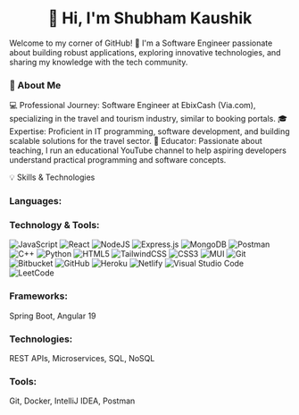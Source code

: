 <h1 align="center">👋 Hi, I'm Shubham Kaushik</h1>

Welcome to my corner of GitHub! 🚀 I'm a Software Engineer passionate about building robust applications, exploring innovative technologies, and sharing my knowledge with the tech community.

<h3 align="">🌟 About Me</h2>
💻 Professional Journey: Software Engineer at EbixCash (Via.com), specializing in the travel and tourism industry, similar to booking portals.
🎓 Expertise: Proficient in IT programming, software development, and building scalable solutions for the travel sector.
🎥 Educator: Passionate about teaching, I run an educational YouTube channel to help aspiring developers understand practical programming and software concepts.


💡 Skills & Technologies

<h3>Languages: </h3>
<h3 align="">Technology & Tools:</h3>

![JavaScript](https://img.shields.io/badge/javascript-%23323330.svg?style=for-the-badge&logo=javascript&logoColor=%23F7DF1E)
![React](https://img.shields.io/badge/react-%2320232a.svg?style=for-the-badge&logo=react&logoColor=%2361DAFB)
![NodeJS](https://img.shields.io/badge/node.js-6DA55F?style=for-the-badge&logo=node.js&logoColor=white)
![Express.js](https://img.shields.io/badge/express.js-%23404d59.svg?style=for-the-badge&logo=express&logoColor=%2361DAFB)
![MongoDB](https://img.shields.io/badge/MongoDB-%234ea94b.svg?style=for-the-badge&logo=mongodb&logoColor=white)
	![Postman](https://img.shields.io/badge/Postman-FF6C37?style=for-the-badge&logo=postman&logoColor=white)
![C++](https://img.shields.io/badge/c++-%2300599C.svg?style=for-the-badge&logo=c%2B%2B&logoColor=white)
			![Python](https://img.shields.io/badge/python-3670A0?style=for-the-badge&logo=python&logoColor=ffdd54)
				![HTML5](https://img.shields.io/badge/html5-%23E34F26.svg?style=for-the-badge&logo=html5&logoColor=white)
				![TailwindCSS](https://img.shields.io/badge/tailwindcss-%2338B2AC.svg?style=for-the-badge&logo=tailwind-css&logoColor=white)
				![CSS3](https://img.shields.io/badge/css3-%231572B6.svg?style=for-the-badge&logo=css3&logoColor=white)
![MUI](https://img.shields.io/badge/MUI-%230081CB.svg?style=for-the-badge&logo=mui&logoColor=white)
![Git](https://img.shields.io/badge/git-%23F05033.svg?style=for-the-badge&logo=git&logoColor=white)
![Bitbucket](https://img.shields.io/badge/bitbucket-%230047B3.svg?style=for-the-badge&logo=bitbucket&logoColor=white)
![GitHub](https://img.shields.io/badge/github-%23121011.svg?style=for-the-badge&logo=github&logoColor=white)
![Heroku](https://img.shields.io/badge/heroku-%23430098.svg?style=for-the-badge&logo=heroku&logoColor=white)
![Netlify](https://img.shields.io/badge/netlify-%23000000.svg?style=for-the-badge&logo=netlify&logoColor=#00C7B7)
![Visual Studio Code](https://img.shields.io/badge/Visual%20Studio%20Code-0078d7.svg?style=for-the-badge&logo=visual-studio-code&logoColor=white)
![LeetCode](https://img.shields.io/badge/LeetCode-000000?style=for-the-badge&logo=LeetCode&logoColor=#d16c06)
&nbsp;

<h3>Frameworks: </h3>
      Spring Boot, Angular 19
<h3>Technologies: </h3>
      REST APIs, Microservices, SQL, NoSQL
<h3>Tools: </h3>
      Git, Docker, IntelliJ IDEA, Postman


